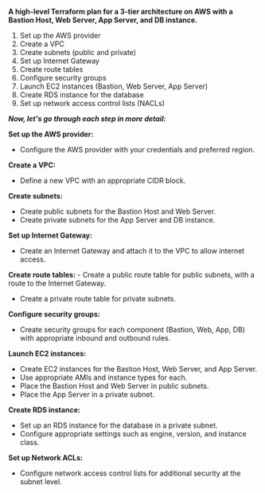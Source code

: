 **A high-level Terraform plan for a 3-tier architecture on AWS with a Bastion Host, Web Server, App Server, and DB instance.**
1. Set up the AWS provider
2. Create a VPC
3. Create subnets (public and private)
4. Set up Internet Gateway
5. Create route tables
6. Configure security groups
7. Launch EC2 instances (Bastion, Web Server, App Server)
8. Create RDS instance for the database
9. Set up network access control lists (NACLs)

_**Now, let's go through each step in more detail:**_

**Set up the AWS provider:**
  - Configure the AWS provider with your credentials and preferred region.

**Create a VPC:**
  - Define a new VPC with an appropriate CIDR block.

**Create subnets:**
  - Create public subnets for the Bastion Host and Web Server.
  - Create private subnets for the App Server and DB instance.

**Set up Internet Gateway:**
  - Create an Internet Gateway and attach it to the VPC to allow internet access.

**Create route tables:**  - Create a public route table for public subnets, with a route to the Internet Gateway.
  - Create a private route table for private subnets.

**Configure security groups:**
  - Create security groups for each component (Bastion, Web, App, DB) with appropriate inbound and outbound rules.

**Launch EC2 instances:**
  - Create EC2 instances for the Bastion Host, Web Server, and App Server.
  - Use appropriate AMIs and instance types for each.
  - Place the Bastion Host and Web Server in public subnets.
  - Place the App Server in a private subnet.

**Create RDS instance:**
  - Set up an RDS instance for the database in a private subnet.
  - Configure appropriate settings such as engine, version, and instance class.

**Set up Network ACLs:**
  - Configure network access control lists for additional security at the subnet level.
